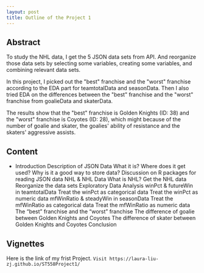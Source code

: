 ```yaml
---
layout: post
title: Outline of the Project 1
---
```


## Abstract
To study the NHL data, I get the 5 JSON data sets from API. And reorganize those data sets by selecting some variables, creating some variables, and combining relevant data sets. 

In this project, I picked out the "best" franchise and the "worst" franchise according to the EDA part for teamtotalData and seasonData. Then I also tried EDA on the differences between the "best" franchise and the "worst" franchise from goalieData and skaterData. 

The results show that the "best" franchise is Golden Knights (ID: 38) and the "worst" franchise is Coyotes (ID: 28), which might because of the number of goalie and skater, the goalies' ability of resistance and the skaters' aggressive assists.

## Content
- Introduction
Description of JSON Data
What it is?
Where does it get used?
Why is it a good way to store data?
Discussion on R packages for reading JSON data
NHL & NHL Data
What is NHL?
Get the NHL data
Reorganize the data sets
Exploratory Data Analysis
winPct & futureWin in teamtotalData
Treat the winPct as categorical data
Treat the winPct as numeric data
mfWinRatio & steadyWin in seasonData
Treat the mfWinRatio as categorical data
Treat the mfWinRatio as numeric data
The “best” franchise and the “worst” franchise
The difference of goalie between Golden Knights and Coyotes
The difference of skater between Golden Knights and Coyotes
Conclusion

## Vignettes
Here is the link of my frist Project.
`Visit https://laura-liu-zj.github.io/ST558Project1/`
